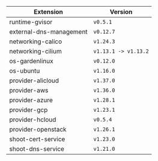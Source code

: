 | Extension      |  Version | 
| ----------- | ----------- |
|runtime-gvisor|```v0.5.1```|
|external-dns-management|```v0.12.7```|
|networking-calico|```v1.24.3```|
|networking-cilium|```v1.13.1 -> v1.13.2```|
|os-gardenlinux|```v0.12.0```|
|os-ubuntu|```v1.16.0```|
|provider-alicloud|```v1.37.0```|
|provider-aws|```v1.36.0```|
|provider-azure|```v1.28.1```|
|provider-gcp|```v1.23.1```|
|provider-hcloud|```v0.5.4```|
|provider-openstack|```v1.26.1```|
|shoot-cert-service|```v1.23.0```|
|shoot-dns-service|```v1.21.0```|

